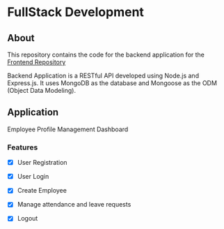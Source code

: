 # FullStack Development 

## About

This repository contains the code for the backend application for the [Frontend Repository](https://github.com/MuraliPrasath-45/Employee_Profile_Dashboard-Frontend)

Backend Application is a RESTful API developed using Node.js and Express.js. It uses MongoDB as the database and Mongoose as the ODM (Object Data Modeling).

## Application

Employee Profile Management Dashboard

### Features

- [x] User Registration
- [x] User Login

- [x] Create Employee
- [x] Manage attendance and leave requests

- [x] Logout

